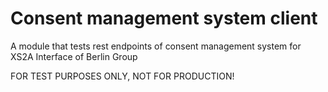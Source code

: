 # Consent management system client

A module that tests rest endpoints of consent management system for XS2A Interface of Berlin Group

FOR TEST PURPOSES ONLY, NOT FOR PRODUCTION!
